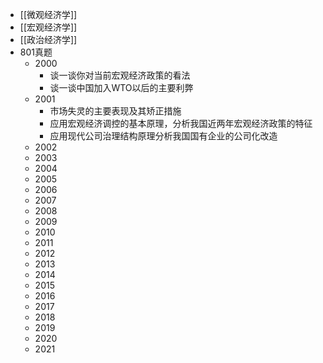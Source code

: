 - [[微观经济学]]
- [[宏观经济学]]
- [[政治经济学]]
- 801真题
	- 2000
		- 谈一谈你对当前宏观经济政策的看法
		- 谈一谈中国加入WTO以后的主要利弊
	- 2001
		- 市场失灵的主要表现及其矫正措施
		- 应用宏观经济调控的基本原理，分析我国近两年宏观经济政策的特征
		- 应用现代公司治理结构原理分析我国国有企业的公司化改造
	- 2002
	- 2003
	- 2004
	- 2005
	- 2006
	- 2007
	- 2008
	- 2009
	- 2010
	- 2011
	- 2012
	- 2013
	- 2014
	- 2015
	- 2016
	- 2017
	- 2018
	- 2019
	- 2020
	- 2021
